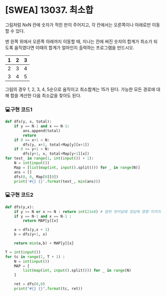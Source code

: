 # [SWEA] 13037. 최소합



그림처럼 NxN 칸에 숫자가 적힌 판이 주어지고, 각 칸에서는 오른쪽이나 아래로만 이동할 수 있다.

맨 왼쪽 위에서 오른쪽 아래까지 이동할 때, 지나는 칸에 써진 숫자의 합계가 최소가 되도록 움직였다면 이때의 합계가 얼마인지 출력하는 프로그램을 만드시오.
 

| 1    | 2    | 3    |
| ---- | ---- | ---- |
| 2    | 3    | 4    |
| 3    | 4    | 5    |


그림의 경우 1, 2, 3, 4, 5순으로 움직이고 최소합계는 15가 된다. 가능한 모든 경로에 대해 합을 계산한 다음 최소값을 찾아도 된다.

### 💻구현 코드1

```python
def dfs(y, x, total):
    if y == N-1 and x == N-1:
        ans.append(total)
        return
    if 0 <= x+1 < N:
        dfs(y, x+1, total+Map[y][x+1])
    if 0 <= y+1 < N:
        dfs(y+1, x, total+Map[y+1][x])
for test_ in range(1, int(input()) + 1):
    N = int(input())
    Map = [list(map(int, input().split())) for _ in range(N)]
    ans = []
    dfs(0, 0, Map[0][0])
    print('#{} {}'.format(test_, min(ans)))
```

### 💻구현 코드2

```python
def dfs(y,x):
    if y >= N or x >= N : return int(21e8) # 범위 벗어날때 정답에 영향 미치지 않은 값으로 리턴한다.
    if y == N-1 and x == N-1 :
        return MAP[y][x]

    a = dfs(y,x + 1)
    b = dfs(y+1, x)

    return min(a,b) + MAP[y][x]

T = int(input())
for tc in range(1, T + 1) :
    N = int(input())
    MAP = [
        list(map(int, input().split())) for _ in range(N)
    ]

    ret = dfs(0,0)
    print("#{} {}".format(tc, ret))
```

